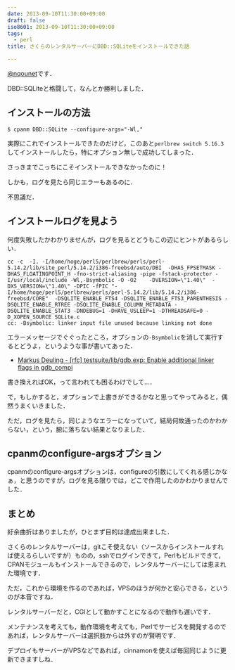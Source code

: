 ```yaml
---
date: 2013-09-10T11:30:00+09:00
draft: false
iso8601: 2013-09-10T11:30:00+09:00
tags:
  - perl
title: さくらのレンタルサーバーにDBD::SQLiteをインストールできた話

---
```


<p><a href="https://twitter.com/nqounet">@nqounet</a>です．</p>

<p>DBD::SQLiteと格闘して，なんとか勝利しました．</p>

<h2>インストールの方法</h2>

```text
$ cpanm DBD::SQLite --configure-args="-Wl,"
```

<p>実際にこれでインストールできたのだけど，このあと<code>perlbrew switch 5.16.3</code>してインストールしたら，特にオプション無しで成功してしまった．</p>

<p>さっきまでこっちにこそインストールできなかったのに！</p>

<p>しかも，ログを見たら同じエラーもあるのに．</p>

<p>不思議だ．</p>

<h2>インストールログを見よう</h2>

<p>何度失敗したかわかりませんが，ログを見るとどうもこの辺にヒントがあるらしい．</p>

```text
cc -c  -I. -I/home/hoge/perl5/perlbrew/perls/perl-5.14.2/lib/site_perl/5.14.2/i386-freebsd/auto/DBI  -DHAS_FPSETMASK -DHAS_FLOATINGPOINT_H -fno-strict-aliasing -pipe -fstack-protector -I/usr/local/include -Wl,-Bsymbolic -O -O2    -DVERSION=\"1.40\"  -DXS_VERSION=\"1.40\" -DPIC -fPIC "-I/home/hoge/perl5/perlbrew/perls/perl-5.14.2/lib/5.14.2/i386-freebsd/CORE"  -DSQLITE_ENABLE_FTS4 -DSQLITE_ENABLE_FTS3_PARENTHESIS -DSQLITE_ENABLE_RTREE -DSQLITE_ENABLE_COLUMN_METADATA -DSQLITE_ENABLE_STAT3 -DNDEBUG=1 -DHAVE_USLEEP=1 -DTHREADSAFE=0 -D_XOPEN_SOURCE SQLite.c
cc: -Bsymbolic: linker input file unused because linking not done
```

<p>エラーメッセージでぐぐったところ，オプションの<code>-Bsymbolic</code>を消して実行するとどうよ，というような事が書いてあった．</p>

<ul>
<li><a href="http://sourceware.org/ml/gdb-patches/2007-05/msg00271.html">Markus Deuling - [rfc] testsuite/lib/gdb.exp: Enable additional linker flags in gdb_compi</a></li>
</ul>

<p>書き換えればOK，って言われても困るわけでして…．</p>

<p>で，もしかすると，オプションで上書きができるかなと思ってやってみると，偶然うまくいきました．</p>

<p>ただ，ログを見たら，同じようなエラーになっていて，結局何故通ったのかわからない，という，腑に落ちない結果となりました．</p>

<h2>cpanmのconfigure-argsオプション</h2>

<p>cpanmのconfigure-argsオプションは，configureの引数にしてくれる感じかなぁ，と思うのですが，ログを見る限りでは，どこで作用したのかわかりませんでした．</p>

<h2>まとめ</h2>

<p>紆余曲折はありましたが，ひとまず目的は達成出来ました．</p>

<p>さくらのレンタルサーバーは，gitこそ使えない（ソースからインストールすれば使えるらしいですが）ものの，sshでログインできて，Perlもビルドできて，CPANモジュールもインストールできるので，レンタルサーバーにしては恵まれた環境です．</p>

<p>ただ，これから環境を作るのであれば，VPSのほうが何かと安心できる，というのが本音ですね．</p>

<p>レンタルサーバーだと，CGIとして動かすことになるので動作も遅いです．</p>

<p>メンテナンスを考えても，動作環境を考えても，Perlでサービスを開発するのであれば，レンタルサーバーは選択肢からは外すのが賢明です．</p>

<p>デプロイもサーバーがVPSなどであれば，cinnamonを使えば毎回同じように更新できますしね．</p>
    	